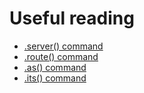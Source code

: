 # Useful reading
* [.server() command](https://docs.cypress.io/api/commands/server.html#Syntax)
* [.route() command](https://docs.cypress.io/api/commands/route.html#Usage)
* [.as() command](https://docs.cypress.io/api/commands/as.html#Usage)
* [.its() command](https://docs.cypress.io/api/commands/its.html#Usage)
